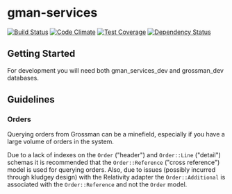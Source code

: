 # gman-services
[![Build Status](https://travis-ci.org/westernmilling/gman-services.svg?branch=master)](https://travis-ci.org/westernmilling/gman-services)
[![Code Climate](https://codeclimate.com/github/westernmilling/gman-services/badges/gpa.svg)](https://codeclimate.com/github/westernmilling/gman-services)
[![Test Coverage](https://codeclimate.com/github/westernmilling/gman-services/badges/coverage.svg)](https://codeclimate.com/github/westernmilling/gman-services/coverage)
[![Dependency Status](https://gemnasium.com/westernmilling/gman-services.svg)](https://gemnasium.com/westernmilling/gman-services)

## Getting Started

For development you will need both gman_services_dev and grossman_dev databases.

## Guidelines

### Orders

Querying orders from Grossman can be a minefield, especially if you have a large
volume of orders in the system.

Due to a lack of indexes on the `Order` ("header") and `Order::Line` ("detail")
schemas it is recommended that the `Order::Reference` ("cross reference") model
is used for querying orders. Also, due to issues (possibly incurred through
kludgey design) with the Relativity adapter the `Order::Additional` is
associated with the `Order::Reference` and not the `Order` model.
